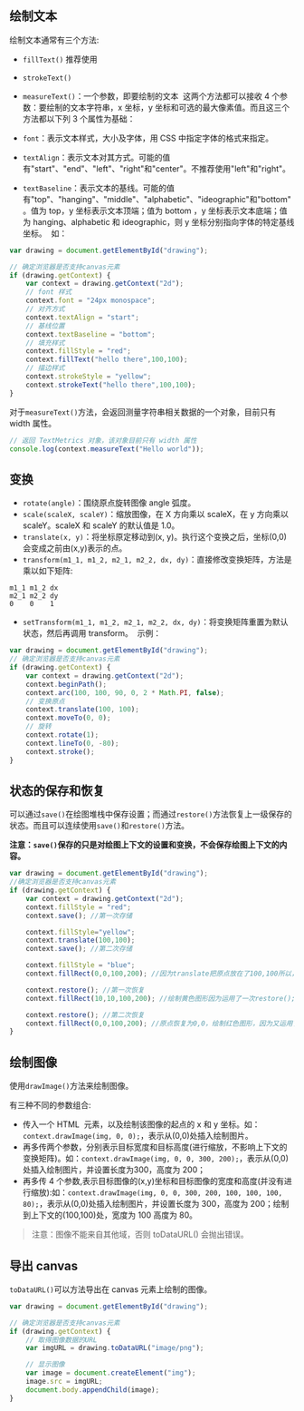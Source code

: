## 绘制文本
绘制文本通常有三个方法:

* `fillText()` 推荐使用
* `strokeText()`
* `measureText()`：一个参数，即要绘制的文本 
这两个方法都可以接收 4 个参数：要绘制的文本字符串，x 坐标，y 坐标和可选的最大像素值。而且这三个方法都以下列 3 个属性为基础：

* `font`：表示文本样式，大小及字体，用 CSS 中指定字体的格式来指定。
* `textAlign`：表示文本对其方式。可能的值有"start"、"end"、"left"、"right"和"center"。不推荐使用"left"和"right"。
* `textBaseline`：表示文本的基线。可能的值有"top"、"hanging"、"middle"、"alphabetic"、"ideographic"和"bottom"。值为 top，y 坐标表示文本顶端；值为 bottom ，y 坐标表示文本底端；值为 hanging、alphabetic 和 ideographic，则 y 坐标分别指向字体的特定基线坐标。 
如：

```javascript
var drawing = document.getElementById("drawing");

// 确定浏览器是否支持canvas元素
if (drawing.getContext) {
    var context = drawing.getContext("2d");
    // font 样式
    context.font = "24px monospace";
    // 对齐方式
    context.textAlign = "start";
    // 基线位置
    context.textBaseline = "bottom";
    // 填充样式
    context.fillStyle = "red";
    context.fillText("hello there",100,100);
    // 描边样式
    context.strokeStyle = "yellow";
    context.strokeText("hello there",100,100);
}
```

对于`measureText()`方法，会返回测量字符串相关数据的一个对象，目前只有 width 属性。

```javascript
// 返回 TextMetrics 对象，该对象目前只有 width 属性
console.log(context.measureText("Hello world"));
```

## 变换
* `rotate(angle)`：围绕原点旋转图像 angle 弧度。
* `scale(scaleX, scaleY)`：缩放图像，在 X 方向乘以 scaleX，在 y 方向乘以 scaleY。scaleX 和 scaleY 的默认值是 1.0。
* `translate(x, y)`：将坐标原定移动到(x, y)。执行这个变换之后，坐标(0,0)会变成之前由(x,y)表示的点。
* `transform(m1_1, m1_2, m2_1, m2_2, dx, dy)`：直接修改变换矩阵，方法是乘以如下矩阵: 
```
m1_1 m1_2 dx
m2_1 m2_2 dy
0    0    1
```

* 	`setTransform(m1_1, m1_2, m2_1, m2_2, dx, dy)`：将变换矩阵重置为默认状态，然后再调用 transform。 
示例：

```javascript
var drawing = document.getElementById("drawing");
// 确定浏览器是否支持canvas元素
if (drawing.getContext) {
    var context = drawing.getContext("2d");
    context.beginPath();
    context.arc(100, 100, 90, 0, 2 * Math.PI, false);
    // 变换原点
    context.translate(100, 100);
    context.moveTo(0, 0);
    // 旋转
    context.rotate(1);        
    context.lineTo(0, -80);
    context.stroke();
}
```

## 状态的保存和恢复
可以通过`save()`在绘图堆栈中保存设置；而通过`restore()`方法恢复上一级保存的状态。而且可以连续使用`save()`和`restore()`方法。

**注意：`save()`保存的只是对绘图上下文的设置和变换，不会保存绘图上下文的内容。**

```javascript
var drawing = document.getElementById("drawing");
//确定浏览器是否支持canvas元素
if (drawing.getContext) {
    var context = drawing.getContext("2d");
    context.fillStyle = "red";
    context.save(); //第一次存储

    context.fillStyle="yellow";
    context.translate(100,100);
    context.save(); //第二次存储

    context.fillStyle = "blue";
    context.fillRect(0,0,100,200); //因为translate把原点放在了100,100所以，从这个点开始绘制

    context.restore(); //第一次恢复
    context.fillRect(10,10,100,200); //绘制黄色图形因为运用了一次restore();

    context.restore(); //第二次恢复
    context.fillRect(0,0,100,200); //原点恢复为0,0，绘制红色图形，因为又运用了一次restore();
}
```

## 绘制图像
使用`drawImage()`方法来绘制图像。

有三种不同的参数组合:

* 传入一个 HTML <img> 元素，以及绘制该图像的起点的 x 和 y 坐标。如：`context.drawImage(img, 0, 0);`，表示从(0,0)处插入绘制图片。
* 再多传两个参数，分别表示目标宽度和目标高度(进行缩放，不影响上下文的变换矩阵)。如：`context.drawImage(img, 0, 0, 300, 200);`，表示从(0,0)处插入绘制图片，并设置长度为300，高度为 200；
* 再多传 4 个参数,表示目标图像的(x,y)坐标和目标图像的宽度和高度(并没有进行缩放):如：`context.drawImage(img, 0, 0, 300, 200, 100, 100, 100, 80);`，表示从(0,0)处插入绘制图片，并设置长度为 300，高度为 200；绘制到上下文的(100,100)处，宽度为 100 高度为 80。

> 注意：图像不能来自其他域，否则 toDataURL() 会抛出错误。


## 导出 canvas
`toDataURL()`可以方法导出在 canvas 元素上绘制的图像。

```javascript
var drawing = document.getElementById("drawing");

// 确定浏览器是否支持canvas元素
if (drawing.getContext) {
    // 取得图像数据的URL
    var imgURL = drawing.toDataURL("image/png");

    // 显示图像
    var image = document.createElement("img");
    image.src = imgURL;
    document.body.appendChild(image);
}
```






